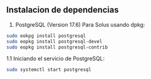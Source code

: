 ## Instalacion de dependencias 
1. PostgreSQL (Version 17.6)
Para Solus usando dpkg: 
```sh 
sudo eokpg install postgresql
sudo eopkg install postgresql-devel
sudo eopkg install postgresql-contrib
```

1.1 Iniciando el servicio de PostgreSQL: 
```sh
sudo systemctl start postgresql
```
